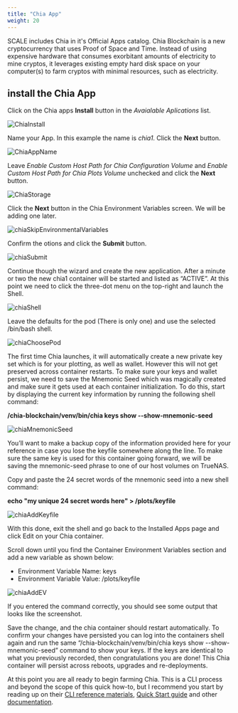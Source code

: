 ```yaml
---
title: "Chia App"
weight: 20
---
```



SCALE includes Chia in it's Official Apps catalog. Chia Blockchain is a new cryptocurrency that uses Proof of Space and Time. Instead of using expensive hardware that consumes exorbitant amounts of electricity to mine cryptos, it leverages existing empty hard disk space on your computer(s) to farm cryptos with minimal resources, such as electricity.

## install the Chia App

Click on the Chia apps **Install** button in the *Avaialable Aplications* list.

![ChiaInstall](/images/SCALE/chia_Install.png "Install Chia")

Name your App. In this example the name is *chia1*. Click the **Next** button.

![ChiaAppName](/images/SCALE/chia_AppName.png "Chia Name")

Leave *Enable Custom Host Path for Chia Configuration Volume* and *Enable Custom Host Path for Chia Plots Volume* unchecked and click the **Next** button.

![ChiaStorage](/images/SCALE/chia_Storage.png "Chia Storage")

Click the **Next** button in the Chia Environment Variables screen. We will be adding one later.

![chiaSkipEnvironmentalVariables](/images/SCALE/chia_SkipEnvironmental_Variables.png "Chia Skip Environmental Variables")

Confirm the otions and click the **Submit** button.

![chiaSubmit](/images/SCALE/chia_Submit.png "Chia Submit")

Continue though the wizard and create the new application. After a minute or two the new chia1 container will be started and listed as “ACTIVE”. At this point we need to click the three-dot menu on the top-right and launch the Shell.

![chiaShell](/images/SCALE/chia_Edit.png "Chia Shell")

Leave the defaults for the pod (There is only one) and use the selected /bin/bash shell.

![chiaChoosePod](/images/SCALE/chia_ChoosePod.png "Chia choose Pod")
  
The first time Chia launches, it will automatically create a new private key set which is for your plotting, as well as wallet. However this will not get preserved across container restarts. To make sure your keys and wallet persist, we need to save the Mnemonic Seed which was magically created and make sure it gets used at each container initialization. To do this, start by displaying the current key information by running the following shell command: 

**/chia-blockchain/venv/bin/chia keys show --show-mnemonic-seed**

![chiaMnemonicSeed](/images/SCALE/chia_mnemonicSeed.png "Chia Mnemonic Seed")

You’ll want to make a backup copy of the information provided here for your reference in case you lose the keyfile somewhere along the line. To make sure the same key is used for this container going forward, we will be saving the mnemonic-seed phrase to one of our host volumes on TrueNAS.

Copy and paste the 24 secret words of the mnemonic seed into a new shell command:

**echo "my unique 24 secret words here" > /plots/keyfile**

![chiaAddKeyfile](/images/SCALE/chia_AddKeyfile.png "Chia Add Keyfile")

With this done, exit the shell and go back to the Installed Apps page and click Edit on your Chia container.

Scroll down until you find the Container Environment Variables section and add a new variable as shown below:

* Environment Variable Name: keys
* Environment Variable Value: /plots/keyfile

![chiaAddEV](/images/SCALE/chia_AddEV.png "Chia Add Environment Variables")
  
If you entered the command correctly, you should see some output that looks like the screenshot.
  
Save the change, and the chia container should restart automatically. To confirm your changes have persisted you can log into the containers shell again and run the same “/chia-blockchain/venv/bin/chia keys show --show-mnemonic-seed” command to show your keys. If the keys are identical to what you previously recorded, then congratulations you are done! This Chia container will persist across reboots, upgrades and re-deployments.

At this point you are all ready to begin farming Chia. This is a CLI process and beyond the scope of this quick how-to, but I recommend you start by reading up on their [CLI reference materials](https://github.com/Chia-Network/chia-blockchain/wiki/CLI-Commands-Reference), [Quick Start guide](https://github.com/Chia-Network/chia-blockchain/wiki/Quick-Start-Guide) and other [documentation](https://github.com/Chia-Network/chia-blockchain/wiki).
